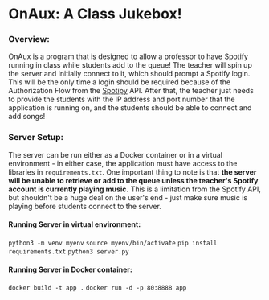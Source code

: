 # OnAux: A Class Jukebox!

### Overview:
OnAux is a program that is designed to allow a professor to have Spotify running in class while students add to the queue! The teacher will spin up the server and initially connect to it, which should prompt a Spotify login. This will be the only time a login should be required because of the Authorization Flow from the [Spotipy](https://github.com/spotipy-dev/spotipy) API. After that, the teacher just needs to provide the students with the IP address and port number that the application is running on, and the students should be able to connect and add songs!

### Server Setup:
The server can be run either as a Docker container or in a virtual environment - in either case, the application must have access to the libraries in `requirements.txt`. One important thing to note is that **the server will be unable to retrieve or add to the queue unless the teacher's Spotify account is currently playing music.** This is a limitation from the Spotify API, but shouldn't be a huge deal on the user's end - just make sure music is playing before students connect to the server.

#### Running Server in virtual environment:
`python3 -m venv myenv`
`source myenv/bin/activate`
`pip install requirements.txt`
`python3 server.py`

#### Running Server in Docker container:
`docker build -t app .`
`docker run -d -p 80:8888 app`